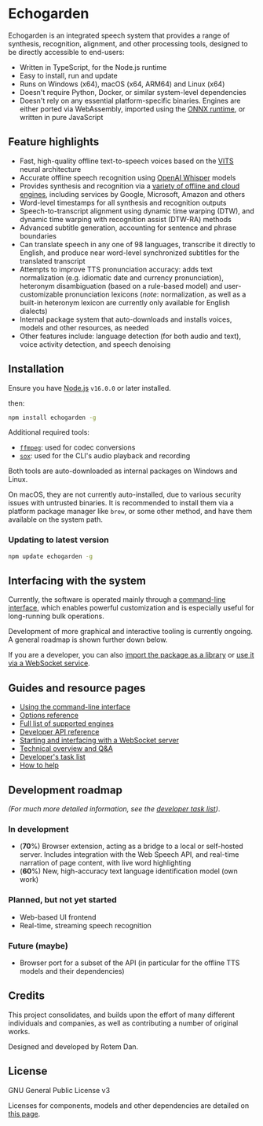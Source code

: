 # Echogarden

Echogarden is an integrated speech system that provides a range of synthesis, recognition, alignment, and other processing tools, designed to be directly accessible to end-users:

* Written in TypeScript, for the Node.js runtime
* Easy to install, run and update
* Runs on Windows (x64), macOS (x64, ARM64) and Linux (x64)
* Doesn't require Python, Docker, or similar system-level dependencies
* Doesn't rely on any essential platform-specific binaries. Engines are either ported via WebAssembly, imported using the [ONNX runtime](https://onnxruntime.ai/), or written in pure JavaScript

## Feature highlights

* Fast, high-quality offline text-to-speech voices based on the [VITS](https://github.com/jaywalnut310/vits) neural architecture
* Accurate offline speech recognition using [OpenAI Whisper](https://openai.com/research/whisper) models
* Provides synthesis and recognition via a [variety of offline and cloud engines](docs/Engines.md), including services by Google, Microsoft, Amazon and others
* Word-level timestamps for all synthesis and recognition outputs
* Speech-to-transcript alignment using dynamic time warping (DTW), and dynamic time warping with recognition assist (DTW-RA) methods
* Advanced subtitle generation, accounting for sentence and phrase boundaries
* Can translate speech in any one of 98 languages, transcribe it directly to English, and produce near word-level synchronized subtitles for the translated transcript
* Attempts to improve TTS pronunciation accuracy: adds text normalization (e.g. idiomatic date and currency pronunciation), heteronym disambiguation (based on a rule-based model) and user-customizable pronunciation lexicons (_note_: normalization, as well as a built-in heteronym lexicon are currently only available for English dialects)
* Internal package system that auto-downloads and installs voices, models and other resources, as needed
* Other features include: language detection (for both audio and text), voice activity detection, and speech denoising

## Installation

Ensure you have [Node.js](https://nodejs.org/) `v16.0.0` or later installed.

then:
```bash
npm install echogarden -g
```

Additional required tools:
* [`ffmpeg`](https://ffmpeg.org/download.html): used for codec conversions
* [`sox`](https://sourceforge.net/projects/sox/): used for the CLI's audio playback and recording

Both tools are auto-downloaded as internal packages on Windows and Linux.

On macOS, they are not currently auto-installed, due to various security issues with untrusted binaries. It is recommended to install them via a platform package manager like `brew`, or some other method, and have them available on the system path.

### Updating to latest version

```bash
npm update echogarden -g
```

## Interfacing with the system

Currently, the software is operated mainly through a [command-line interface](docs/CLI.md), which enables powerful customization and is especially useful for long-running bulk operations.

Development of more graphical and interactive tooling is currently ongoing. A general roadmap is shown further down below.

If you are a developer, you can also [import the package as a library](docs/API.md) or [use it via a WebSocket service](docs/Server.md).

## Guides and resource pages

* [Using the command-line interface](docs/CLI.md)
* [Options reference](docs/Options.md)
* [Full list of supported engines](docs/Engines.md)
* [Developer API reference](docs/API.md)
* [Starting and interfacing with a WebSocket server](docs/Server.md)
* [Technical overview and Q&A](docs/Technical.md)
* [Developer's task list](docs/Tasklist.md)
* [How to help](docs/Development.md)

## Development roadmap

_(For much more detailed information, see the [developer task list](docs/Tasklist.md))_.

### In development

* (**70**%) Browser extension, acting as a bridge to a local or self-hosted server. Includes integration with the Web Speech API, and real-time narration of page content, with live word highlighting
* (**60**%) New, high-accuracy text language identification model (own work)

### Planned, but not yet started

* Web-based UI frontend
* Real-time, streaming speech recognition

### Future (maybe)

* Browser port for a subset of the API (in particular for the offline TTS models and their dependencies)

## Credits

This project consolidates, and builds upon the effort of many different individuals and companies, as well as contributing a number of original works.

Designed and developed by Rotem Dan.

## License

GNU General Public License v3

Licenses for components, models and other dependencies are detailed on [this page](docs/Licenses.md).
